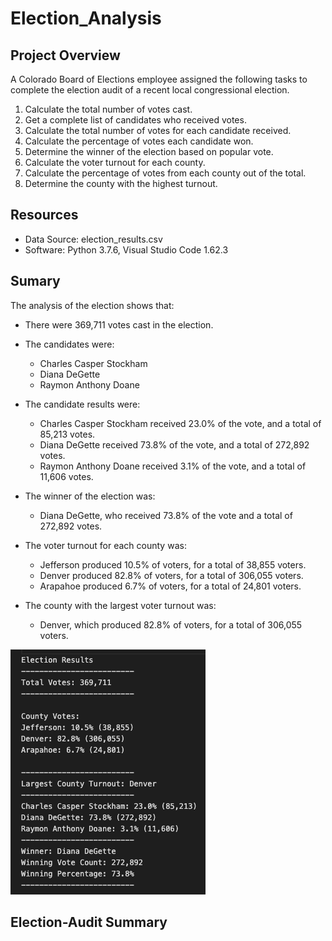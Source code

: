 # Election_Analysis

## Project Overview
A Colorado Board of Elections employee assigned the following tasks to complete the election audit of a recent local congressional election.

1. Calculate the total number of votes cast.
2. Get a complete list of candidates who received votes.
3. Calculate the total number of votes for each candidate received. 
4. Calculate the percentage of votes each candidate won.
5. Determine the winner of the election based on popular vote.
6. Calculate the voter turnout for each county.
7. Calculate the percentage of votes from each county out of the total.
8. Determine the county with the highest turnout.

## Resources
- Data Source: election_results.csv
- Software: Python 3.7.6, Visual Studio Code 1.62.3

## Sumary
The analysis of the election shows that:

- There were 369,711 votes cast in the election.
- The candidates were:
    - Charles Casper Stockham
    - Diana DeGette
    - Raymon Anthony Doane

- The candidate results were:
    - Charles Casper Stockham received 23.0% of the vote, and a total of 85,213 votes.
    - Diana DeGette received 73.8% of the vote, and a total of 272,892 votes.
    - Raymon Anthony Doane received 3.1% of the vote, and a total of 11,606 votes.

- The winner of the election was:
    - Diana DeGette, who received 73.8% of the vote and a total of 272,892 votes.

- The voter turnout for each county was:
    - Jefferson produced 10.5% of voters, for a total of 38,855 voters.
    - Denver produced 82.8% of voters, for a total of 306,055 voters.
    - Arapahoe produced 6.7% of voters, for a total of 24,801 voters.

- The county with the largest voter turnout was:

    - Denver, which produced 82.8% of voters, for a total of 306,055 voters.

![Election](Resources/election_results.png)

## Election-Audit Summary
